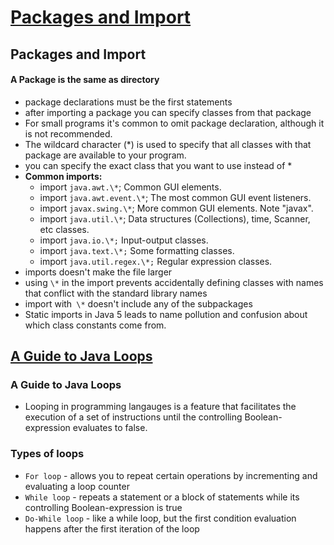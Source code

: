 # [Packages and Import](https://perso.ensta-paris.fr/~diam/java/online/notes-java/language/10basics/import.html)
## Packages and Import

#### **A Package** is the same as directory
- package declarations must be the first statements
- after importing a package you can specify classes from that package
- For small programs it's common to omit package declaration, although it is not recommended.
- The wildcard character (\*) is used to specify that all classes with that package are available to your program.
- you can specify the exact class that you want to use instead of \*
- **Common imports:**
   - import `java.awt.\*`; Common GUI elements.
   - import `java.awt.event.\*`; The most common GUI event listeners.
   - import `javax.swing.\*`; More common GUI elements. Note "javax".
   - import `java.util.\*`; Data structures (Collections), time, Scanner, etc classes.
   - import `java.io.\*;` Input-output classes.
   - import `java.text.\*;` Some formatting classes.
   - import `java.util.regex.\*;` Regular expression classes.
- imports doesn't make the file larger
- using `\*` in the import prevents accidentally defining classes with names that conflict with the standard library names
- import with` \*` doesn't include any of the subpackages
- Static imports in Java 5 leads to name pollution and confusion about which class constants come from.

## [A Guide to Java Loops](https://www.baeldung.com/java-loops)
### **A Guide to Java Loops**
* Looping in programming langauges is a feature that facilitates the execution of a set of instructions until the controlling Boolean-expression evaluates to false.
### Types of loops
  - `For loop` - allows you to repeat certain operations by incrementing and evaluating a loop counter
  - `While loop` - repeats a statement or a block of statements while its controlling Boolean-expression is true
  - `Do-While loop` - like a while loop, but the first condition evaluation happens after the first iteration of the loop
